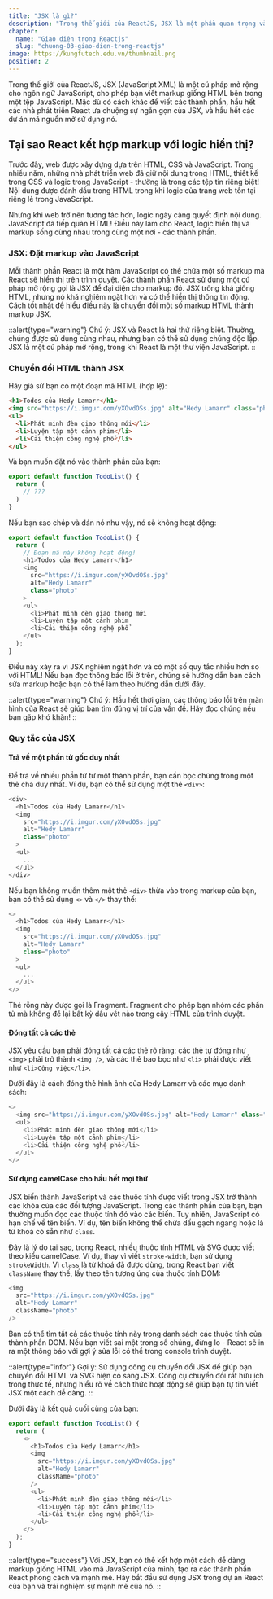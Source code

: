 ```yaml
---
title: "JSX là gì?"
description: "Trong thế giới của ReactJS, JSX là một phần quan trọng và không thể thiếu. JSX viết tắt của JavaScript XML là một cú pháp mở rộng cho ngôn ngữ JavaScript, cho phép chúng ta mô tả giao diện người dùng (UI) một cách dễ dàng và rõ ràng hơn"
chapter:
  name: "Giao diện trong Reactjs"
  slug: "chuong-03-giao-dien-trong-reactjs"
image: https://kungfutech.edu.vn/thumbnail.png
position: 2
---
```


Trong thế giới của ReactJS, JSX (JavaScript XML) là một cú pháp mở rộng cho ngôn ngữ JavaScript, cho phép bạn viết markup giống HTML bên trong một tệp JavaScript. Mặc dù có cách khác để viết các thành phần, hầu hết các nhà phát triển React ưa chuộng sự ngắn gọn của JSX, và hầu hết các dự án mã nguồn mở sử dụng nó.

## Tại sao React kết hợp markup với logic hiển thị?

Trước đây, web được xây dựng dựa trên HTML, CSS và JavaScript. Trong nhiều năm, những nhà phát triển web đã giữ nội dung trong HTML, thiết kế trong CSS và logic trong JavaScript - thường là trong các tệp tin riêng biệt! Nội dung được đánh dấu trong HTML trong khi logic của trang web tồn tại riêng lẻ trong JavaScript.

Nhưng khi web trở nên tương tác hơn, logic ngày càng quyết định nội dung. JavaScript đã tiếp quản HTML! Điều này làm cho React, logic hiển thị và markup sống cùng nhau trong cùng một nơi - các thành phần.

### JSX: Đặt markup vào JavaScript

Mỗi thành phần React là một hàm JavaScript có thể chứa một số markup mà React sẽ hiển thị trên trình duyệt. Các thành phần React sử dụng một cú pháp mở rộng gọi là JSX để đại diện cho markup đó. JSX trông khá giống HTML, nhưng nó khá nghiêm ngặt hơn và có thể hiển thị thông tin động. Cách tốt nhất để hiểu điều này là chuyển đổi một số markup HTML thành markup JSX.

::alert{type="warning"}
Chú ý: JSX và React là hai thứ riêng biệt. Thường, chúng được sử dụng cùng nhau, nhưng bạn có thể sử dụng chúng độc lập. JSX là một cú pháp mở rộng, trong khi React là một thư viện JavaScript.
::

### Chuyển đổi HTML thành JSX

Hãy giả sử bạn có một đoạn mã HTML (hợp lệ):

```html
<h1>Todos của Hedy Lamarr</h1>
<img src="https://i.imgur.com/yXOvdOSs.jpg" alt="Hedy Lamarr" class="photo" />
<ul>
  <li>Phát minh đèn giao thông mới</li>
  <li>Luyện tập một cảnh phim</li>
  <li>Cải thiện công nghệ phổ</li>
</ul>
```

Và bạn muốn đặt nó vào thành phần của bạn:

```javascript
export default function TodoList() {
  return (
    // ???
  )
}
```

Nếu bạn sao chép và dán nó như vậy, nó sẽ không hoạt động:

```javascript
export default function TodoList() {
  return (
    // Đoạn mã này không hoạt động!
    <h1>Todos của Hedy Lamarr</h1>
    <img
      src="https://i.imgur.com/yXOvdOSs.jpg"
      alt="Hedy Lamarr"
      class="photo"
    >
    <ul>
      <li>Phát minh đèn giao thông mới
      <li>Luyện tập một cảnh phim
      <li>Cải thiện công nghệ phổ
    </ul>
  );
}
```

Điều này xảy ra vì JSX nghiêm ngặt hơn và có một số quy tắc nhiều hơn so với HTML! Nếu bạn đọc thông báo lỗi ở trên, chúng sẽ hướng dẫn bạn cách sửa markup hoặc bạn có thể làm theo hướng dẫn dưới đây.

::alert{type="warning"}
Chú ý: Hầu hết thời gian, các thông báo lỗi trên màn hình của React sẽ giúp bạn tìm đúng vị trí của vấn đề. Hãy đọc chúng nếu bạn gặp khó khăn!
::

### Quy tắc của JSX

#### Trả về một phần tử gốc duy nhất

Để trả về nhiều phần tử từ một thành phần, bạn cần bọc chúng trong một thẻ cha duy nhất. Ví dụ, bạn có thể sử dụng một thẻ `<div>`:

```javascript
<div>
  <h1>Todos của Hedy Lamarr</h1>
  <img
    src="https://i.imgur.com/yXOvdOSs.jpg"
    alt="Hedy Lamarr"
    class="photo"
  >
  <ul>
    ...
  </ul>
</div>
```

Nếu bạn không muốn thêm một thẻ `<div>` thừa vào trong markup của bạn, bạn có thể sử dụng `<>` và `</>` thay thế:

```javascript
<>
  <h1>Todos của Hedy Lamarr</h1>
  <img
    src="https://i.imgur.com/yXOvdOSs.jpg"
    alt="Hedy Lamarr"
    class="photo"
  >
  <ul>
    ...
  </ul>
</>
```

Thẻ rỗng này được gọi là Fragment. Fragment cho phép bạn nhóm các phần tử mà không để lại bất kỳ dấu vết nào trong cây HTML của trình duyệt.

#### Đóng tất cả các thẻ

JSX yêu cầu bạn phải đóng tất cả các thẻ rõ ràng: các thẻ tự đóng như `<img>` phải trở thành `<img />`, và các thẻ bao bọc như `<li>` phải được viết như `<li>Công việc</li>`.

Dưới đây là cách đóng thẻ hình ảnh của Hedy Lamarr và các mục danh sách:

```javascript
<>
  <img src="https://i.imgur.com/yXOvdOSs.jpg" alt="Hedy Lamarr" class="photo" />
  <ul>
    <li>Phát minh đèn giao thông mới</li>
    <li>Luyện tập một cảnh phim</li>
    <li>Cải thiện công nghệ phổ</li>
  </ul>
</>
```

#### Sử dụng camelCase cho hầu hết mọi thứ

JSX biến thành JavaScript và các thuộc tính được viết trong JSX trở thành các khóa của các đối tượng JavaScript. Trong các thành phần của bạn, bạn thường muốn đọc các thuộc tính đó vào các biến. Tuy nhiên, JavaScript có hạn chế về tên biến. Ví dụ, tên biến không thể chứa dấu gạch ngang hoặc là từ khoá có sẵn như `class`.

Đây là lý do tại sao, trong React, nhiều thuộc tính HTML và SVG được viết theo kiểu camelCase. Ví dụ, thay vì viết `stroke-width`, bạn sử dụng `strokeWidth`. Vì `class` là từ khoá đã được dùng, trong React bạn viết `className` thay thế, lấy theo tên tương ứng của thuộc tính DOM:

```javascript
<img
  src="https://i.imgur.com/yXOvdOSs.jpg"
  alt="Hedy Lamarr"
  className="photo"
/>
```

Bạn có thể tìm tất cả các thuộc tính này trong danh sách các thuộc tính của thành phần DOM. Nếu bạn viết sai một trong số chúng, đừng lo - React sẽ in ra một thông báo với gợi ý sửa lỗi có thể trong console trình duyệt.

::alert{type="infor"}
Gợi ý: Sử dụng công cụ chuyển đổi JSX để giúp bạn chuyển đổi HTML và SVG hiện có sang JSX. Công cụ chuyển đổi rất hữu ích trong thực tế, nhưng hiểu rõ về cách thức hoạt động sẽ giúp bạn tự tin viết JSX một cách dễ dàng.
::

Dưới đây là kết quả cuối cùng của bạn:

```javascript
export default function TodoList() {
  return (
    <>
      <h1>Todos của Hedy Lamarr</h1>
      <img
        src="https://i.imgur.com/yXOvdOSs.jpg"
        alt="Hedy Lamarr"
        className="photo"
      />
      <ul>
        <li>Phát minh đèn giao thông mới</li>
        <li>Luyện tập một cảnh phim</li>
        <li>Cải thiện công nghệ phổ</li>
      </ul>
    </>
  );
}
```

::alert{type="success"}
Với JSX, bạn có thể kết hợp một cách dễ dàng markup giống HTML vào mã JavaScript của mình, tạo ra các thành phần React phong cách và mạnh mẽ. Hãy bắt đầu sử dụng JSX trong dự án React của bạn và trải nghiệm sự mạnh mẽ của nó.
::
